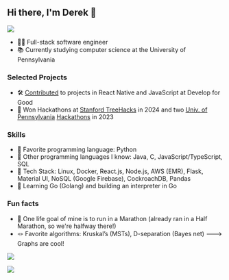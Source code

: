 ## Hi there, I'm Derek 👋
![](https://komarev.com/ghpvc/?username=drkchn&abbreviated=true&label=visitors&style=for-the-badge&color=blue)
- 👨‍💻 Full-stack software engineer
- 📚 Currently studying computer science at the University of Pennsylvania

### Selected Projects
- 🛠️ [Contributed](https://github.com/DFG-SAPSE/SEMS) to projects in React Native and JavaScript at Develop for Good
- 🤩 Won Hackathons at [Stanford TreeHacks](https://devpost.com/software/skin-ai-zlwdsy) in 2024 and two [Univ. of Pennsylvania](https://devpost.com/software/research-radar) [Hackathons](https://devpost.com/software/civic-central) in 2023

### Skills
- 💞 Favorite programming language: Python
- 👾 Other programming languages I know: Java, C, JavaScript/TypeScript, SQL
- 🚀 Tech Stack: Linux, Docker, React.js, Node.js, AWS (EMR), Flask, Material UI, NoSQL (Google Firebase), CockroachDB, Pandas
- 🧠 Learning Go (Golang) and building an interpreter in Go

### Fun facts
- 🥇 One life goal of mine is to run in a Marathon (already ran in a Half Marathon, so we're halfway there!)
- 🪢 Favorite algorithms: Kruskal’s (MSTs), D-separation (Bayes net) ---> Graphs are cool!

<picture>
  <source
    srcset="https://github-readme-stats-drkchn.vercel.app/api?username=drkchn&show_icons=true&theme=tokyonight&include_all_commits=true"
    media="(prefers-color-scheme: dark)"
  />
  <source
    srcset="https://github-readme-stats-drkchn.vercel.app/api?username=drkchn&show_icons=true&theme=synthwave&include_all_commits=true"
    media="(prefers-color-scheme: light), (prefers-color-scheme: no-preference)"
  />
  <img src="https://github-readme-stats-drkchn.vercel.app/api?username=drkchn&show_icons=true&include_all_commits=true" />
</picture>

![](https://hit.yhype.me/github/profile?user_id=57195399)

<!--
**drkchn/drkchn** is a ✨ _special_ ✨ repository because its `README.md` (this file) appears on your GitHub profile.

Here are some ideas to get you started:

- 🔭 I’m currently working on ...
- 🌱 I’m currently learning ...
- 👯 I’m looking to collaborate on ...
- 🤔 I’m looking for help with ...
- 💬 Ask me about ...
- 📫 How to reach me: ...
- 😄 Pronouns: ...
- ⚡ Fun fact: ...
-->
